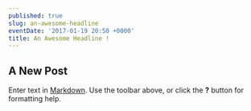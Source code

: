 ```yaml
---
published: true
slug: an-awesome-headline
eventDate: '2017-01-19 20:50 +0000'
title: An Awesome Headline !
---
```

## A New Post

Enter text in [Markdown](http://daringfireball.net/projects/markdown/). Use the toolbar above, or click the **?** button for formatting help.
